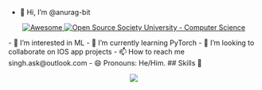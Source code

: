 - 👋 Hi, I’m @anurag-bit
<p align="center">
  <a href="https://github.com/sindresorhus/awesome">
    <img alt="Awesome" src="https://cdn.rawgit.com/sindresorhus/awesome/d7305f38d29fed78fa85652e3a63e154dd8e8829/media/badge.svg">
  </a>
  <a href="https://github.com/ossu/computer-science">
	<img alt="Open Source Society University - Computer Science" src="https://img.shields.io/badge/OSSU-computer--science-blue.svg">
  </a>
</p>
- 👀 I’m interested in ML
- 🌱 I’m currently learning PyTorch
- 💞️ I’m looking to collaborate on IOS app projects
- 📫 How to reach me singh.ask@outlook.com
- 😄 Pronouns: He/Him.
## Skills 🚀

<p align="center">
  <a href="https://skillicons.dev">
    <img src="https://skillicons.dev/icons?i=pytorch,python,ts,solidity,nodejs,tailwindcss,react,nextjs,figma,vscode,git,dart" />
  </a>
</p>


 





<!---
anurag-bit/anurag-bit is a ✨ special ✨ repository because its `README.md` (this file) appears on your GitHub profile.
You can click the Preview link to take a look at your changes.
--->
